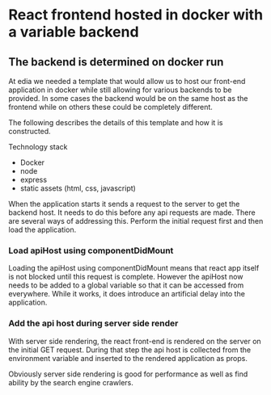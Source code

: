 # React frontend hosted in docker with a variable backend

## The backend is determined on docker run

At edia we needed a template that would allow us to host our front-end application in docker while still allowing for various backends to be provided.
In some cases the backend would be on the same host as the frontend while on others these could be completely different.

The following describes the details of this template and how it is constructed.

Technology stack

-   Docker
-   node
-   express
-   static assets (html, css, javascript)

When the application starts it sends a request to the server to get the backend host. It needs to do this before any api requests are made.
There are several ways of addressing this. Perform the initial request first and then load the application.

### Load apiHost using componentDidMount

Loading the apiHost using componentDidMount means that react app itself is not blocked until this request is complete. However the apiHost now needs to be added to a global variable so that it can be accessed from everywhere. While it works, it does introduce an artificial delay into the application.

### Add the api host during server side render

With server side rendering, the react front-end is rendered on the server on the initial GET request. During that step the api host is collected from the environment variable and inserted to the rendered application as props.

Obviously server side rendering is good for performance as well as find ability by the search engine crawlers.
